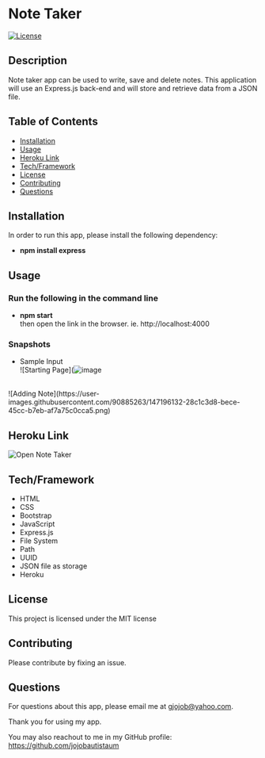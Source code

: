 
  # Note Taker
  [![License](https://img.shields.io/badge/License-MIT-brightgreen.svg)](https://opensource.org/licenses/MIT)

  ## Description
  Note taker app can be used to write, save and delete notes. This application will use an Express.js back-end and will store and retrieve data from a JSON file.

  ## Table of Contents
  * [Installation](#installation) 
  * [Usage](#usage) 
  * [Heroku Link](#link)
  * [Tech/Framework](#tech)
  * [License](#license)
  * [Contributing](#contributing) 
  * [Questions](#questions)

  ## Installation <a id="installation"></a>
  In order to run this app, please install the following dependency: <br />
  * **npm install express**

  ## Usage <a id="usage"></a> 
  ### Run the following in the command line
  * **npm start** <br/>
  then open the link in the browser. ie. http://localhost:4000

  ### Snapshots
  * Sample Input <br />
  ![Starting Page](![image](https://user-images.githubusercontent.com/90885263/147195835-3eed7880-6ece-4e79-9a0b-d82091edb53e.png)
  <br/>
  ![Adding Note](https://user-images.githubusercontent.com/90885263/147196132-28c1c3d8-bece-45cc-b7eb-af7a75c0cca5.png)

  ## Heroku Link <a id="link"></a>
  ![Open Note Taker](https://safe-atoll-95629.herokuapp.com/)

  ## Tech/Framework <a id="tech"></a>
  * HTML
  * CSS
  * Bootstrap
  * JavaScript
  * Express.js
  * File System
  * Path
  * UUID
  * JSON file as storage
  * Heroku
  
  ## License <a id="license"></a>
  This project is licensed under the MIT license

  ## Contributing <a id="contributing"></a>
  Please contribute by fixing an issue.

  ## Questions <a id="questions"></a>
  For questions about this app, please email me at gjojob@yahoo.com.
  
  Thank you for using my app.

  You may also reachout to me in my GitHub profile: https://github.com/jojobautistaum
